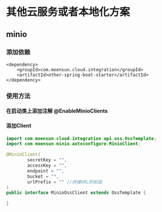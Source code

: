 # 其他云服务或者本地化方案

## minio

### 添加依赖
```
<dependency>
    <groupId>com.moensun.cloud.integration</groupId>
    <artifactId>other-spring-boot-starter</artifactId>
</dependency>
```

### 使用方法

#### 在启动类上添加注解 @EnableMinioClients
#### 添加Client

```java
import com.moensun.cloud.integration.api.oss.OssTemplate;
import com.moensun.minio.autoconfigure.MinioClient;

@MinioClient(
        secretKey = "",
        accessKey = "",
        endpoint = "",
        bucket = "",
        urlPrefix = "" //拼接URL的前缀
)
public interface MinioOssClient extends OssTemplate {

}
```